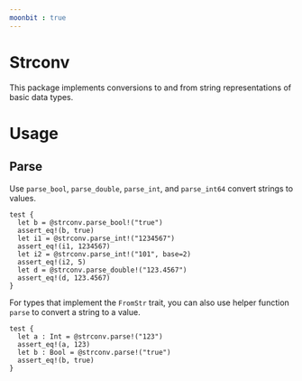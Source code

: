 ```yaml
---
moonbit : true
---
```


# Strconv

This package implements conversions to and from string representations of basic data types.

# Usage

## Parse

Use `parse_bool`, `parse_double`, `parse_int`, and `parse_int64` convert strings to values.

```moonbit
test {
  let b = @strconv.parse_bool!("true")
  assert_eq!(b, true)
  let i1 = @strconv.parse_int!("1234567")
  assert_eq!(i1, 1234567)
  let i2 = @strconv.parse_int!("101", base=2)
  assert_eq!(i2, 5)
  let d = @strconv.parse_double!("123.4567")
  assert_eq!(d, 123.4567)
}
```

For types that implement the `FromStr` trait, you can also use helper function `parse` to convert a string to a value.

```moonbit
test {
  let a : Int = @strconv.parse!("123")
  assert_eq!(a, 123)
  let b : Bool = @strconv.parse!("true")
  assert_eq!(b, true)
}
```
